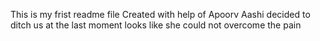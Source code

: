 This is my frist readme file
Created with help of Apoorv 
Aashi decided to ditch us at the last moment
looks like she could not overcome the pain
